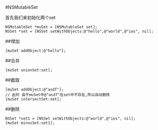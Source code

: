 #NSMutableSet

首先我们来初始化两个set

```objc
NSMutableSet *muSet = [NSMutableSet set];
NSSet *set = [NSSet setWithObjects:@"hello",@"world",@"ios", nil];

```

##增加

```objc
[muSet addObject:@"hello"];
```

##合并

```objc
[muSet unionSet:set];
```
##截取

```objc
[muSet addObject:@"asdf"];
// 此时 由于muSet中@"asdf"在set中不存在,所以自动删除
[muSet intersectSet:set];
```

##删除

```objc
NSSet *set1 = [NSSet setWithObjects:@"world",@"ios", nil];
[muSet minusSet:set1];
```

